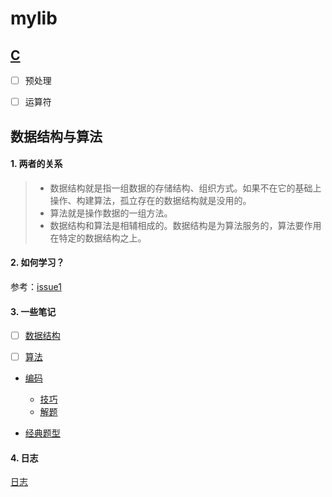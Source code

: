 # mylib

## [C](./docs/c/README.md)

- [ ] 预处理

- [ ] 运算符


## 数据结构与算法

#### 1. 两者的关系

> - 数据结构就是指一组数据的存储结构、组织方式。如果不在它的基础上操作、构建算法，孤立存在的数据结构就是没用的。
> - 算法就是操作数据的一组方法。
> - 数据结构和算法是相辅相成的。数据结构是为算法服务的，算法要作用在特定的数据结构之上。

#### 2. 如何学习？

参考：[issue1](https://github.com/liangkuai/mylib/issues/1)

#### 3. 一些笔记

- [ ] [数据结构](./docs/data-structure/README.md)

- [ ] [算法](./docs/algorithm/README.md)

- [编码](./docs/code/编码.md)
    - [技巧](./docs/code/技巧/README.md)
    - [解题](./docs/code/解题.md)

- [经典题型](./docs/question/README.md)

#### 4. 日志

[日志](./docs/data-structure/log.md)